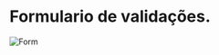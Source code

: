 # Formulario de validações.
![Form](https://user-images.githubusercontent.com/57638004/129783906-f16c6736-1ef5-4a2f-81f6-fea03674c7ca.png)

